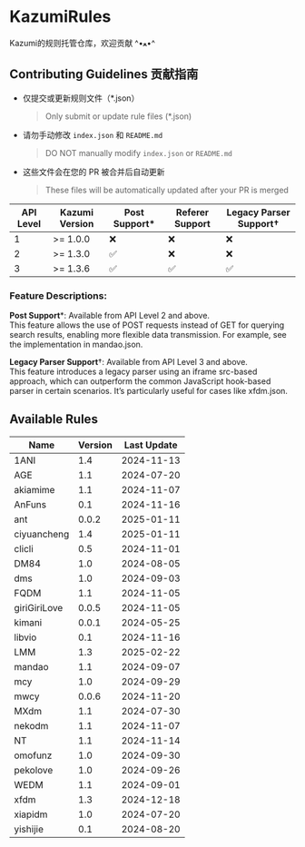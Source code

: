 # KazumiRules
Kazumi的规则托管仓库，欢迎贡献 ^•ﻌ•^

## Contributing Guidelines 贡献指南

- 仅提交或更新规则文件（*.json）
  > Only submit or update rule files (*.json)
- 请勿手动修改 `index.json` 和 `README.md`
  > DO NOT manually modify `index.json` or `README.md`
- 这些文件会在您的 PR 被合并后自动更新
  > These files will be automatically updated after your PR is merged

| API Level | Kazumi Version   | Post Support*     | Referer Support | Legacy Parser Support†   |
|-----------|------------------|-------------------|-----------------|--------------------------|
| 1         | >= 1.0.0         | ❌                |❌              | ❌                      |
| 2         | >= 1.3.0         | ✅                |❌              | ❌                      |
| 3         | >= 1.3.6         | ✅                |✅              | ✅                      |

### Feature Descriptions:

**Post Support***: Available from API Level 2 and above.  
  This feature allows the use of POST requests instead of GET for querying search results, enabling more flexible data transmission. For example, see the implementation in mandao.json.

**Legacy Parser Support**†: Available from API Level 3 and above.  
  This feature introduces a legacy parser using an iframe src-based approach, which can outperform the common JavaScript hook-based parser in certain scenarios. It’s particularly useful for cases like xfdm.json.

## Available Rules

| Name | Version | Last Update |
|------|---------|-------------|
| 1ANI | 1.4 | 2024-11-13 |
| AGE | 1.1 | 2024-07-20 |
| akiamime | 1.1 | 2024-11-07 |
| AnFuns | 0.1 | 2024-11-16 |
| ant | 0.0.2 | 2025-01-11 |
| ciyuancheng | 1.4 | 2025-01-11 |
| clicli | 0.5 | 2024-11-01 |
| DM84 | 1.0 | 2024-08-05 |
| dms | 1.0 | 2024-09-03 |
| FQDM | 1.1 | 2024-11-05 |
| giriGiriLove | 0.0.5 | 2024-11-05 |
| kimani | 0.0.1 | 2024-05-25 |
| libvio | 0.1 | 2024-11-16 |
| LMM | 1.3 | 2025-02-22 |
| mandao | 1.1 | 2024-09-07 |
| mcy | 1.0 | 2024-09-29 |
| mwcy | 0.0.6 | 2024-11-20 |
| MXdm | 1.1 | 2024-07-30 |
| nekodm | 1.1 | 2024-11-07 |
| NT | 1.1 | 2024-11-14 |
| omofunz | 1.0 | 2024-09-30 |
| pekolove | 1.0 | 2024-09-26 |
| WEDM | 1.1 | 2024-09-01 |
| xfdm | 1.3 | 2024-12-18 |
| xiapidm | 1.0 | 2024-07-20 |
| yishijie | 0.1 | 2024-08-20 |